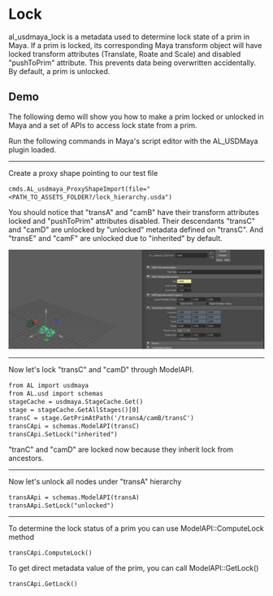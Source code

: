 # Lock
al_usdmaya_lock is a metadata used to determine lock state of a prim in Maya. If a prim is locked, its corresponding Maya transform object will have locked transform attributes (Translate, Roate and Scale) and disabled "pushToPrim" attribute. This prevents data being overwritten accidentally. By default, a prim is unlocked. 

## Demo
The following demo will show you how to make a prim locked or unlocked in Maya and a set of APIs to access lock state from a prim. 

Run the following commands in Maya's script editor with the AL_USDMaya plugin loaded.

***

Create a proxy shape pointing to our test file

```
cmds.AL_usdmaya_ProxyShapeImport(file="<PATH_TO_ASSETS_FOLDER?/lock_hierarchy.usda")
```

You should notice that "transA" and "camB" have their transform attributes locked and "pushToPrim" attributes disabled. Their descendants "transC" and "camD" are unlocked by "unlocked" metadata defined on "transC". And "transE" and "camF" are unlocked due to "inherited" by default.

![Lock](LockPrims.png)

***

Now let's lock "transC" and "camD" through ModelAPI.

``` 
from AL import usdmaya
from AL.usd import schemas
stageCache = usdmaya.StageCache.Get()
stage = stageCache.GetAllStages()[0]
transC = stage.GetPrimAtPath('/transA/camB/transC')
transCApi = schemas.ModelAPI(transC)
transCApi.SetLock("inherited")
```
"tranC" and "camD" are locked now because they inherit lock from ancestors. 

***

Now let's unlock all nodes under "transA" hierarchy

```
transAApi = schemas.ModelAPI(transA)
transAApi.SetLock("unlocked")
```

***
To determine the lock status of a prim you can use ModelAPI::ComputeLock method

```
transCApi.ComputeLock()
```

To get direct metadata value of the prim, you can call ModelAPI::GetLock()

```
transCApi.GetLock()
```
